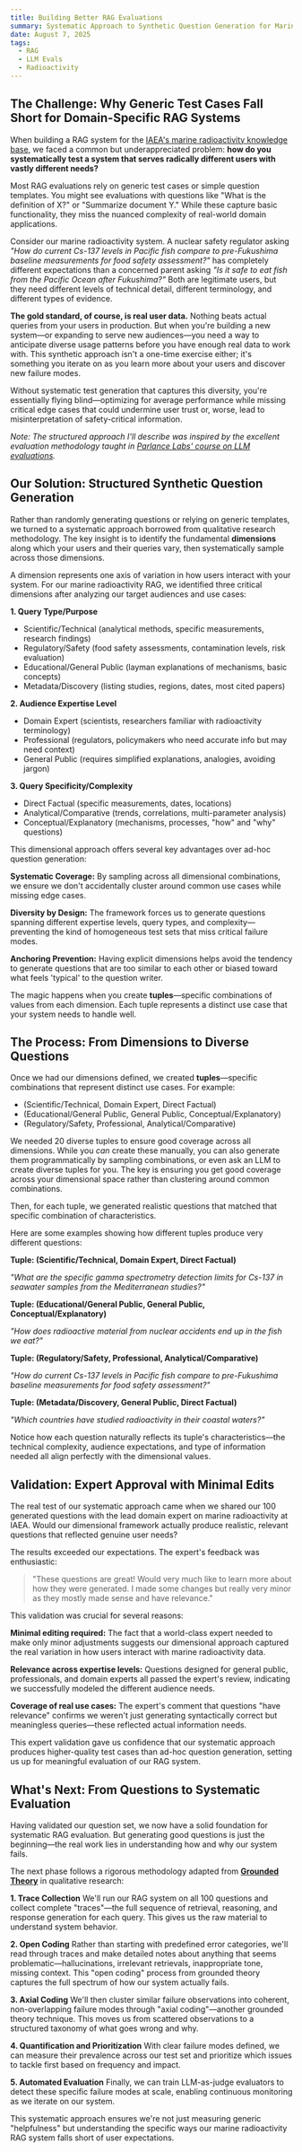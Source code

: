 ```yaml
---
title: Building Better RAG Evaluations
summary: Systematic Approach to Synthetic Question Generation for Marine Radioactivity Research
date: August 7, 2025
tags:
  - RAG
  - LLM Evals
  - Radioactivity
---
```


## The Challenge: Why Generic Test Cases Fall Short for Domain-Specific RAG Systems
When building a RAG system for the [IAEA's marine radioactivity knowledge base](https://marise-dev-app.pla.sh), we faced a common but underappreciated problem: **how do you systematically test a system that serves radically different users with vastly different needs?**

Most RAG evaluations rely on generic test cases or simple question templates. You might see evaluations with questions like "What is the definition of X?" or "Summarize document Y." While these capture basic functionality, they miss the nuanced complexity of real-world domain applications.

Consider our marine radioactivity system. A nuclear safety regulator asking *"How do current Cs-137 levels in Pacific fish compare to pre-Fukushima baseline measurements for food safety assessment?"* has completely different expectations than a concerned parent asking *"Is it safe to eat fish from the Pacific Ocean after Fukushima?"* Both are legitimate users, but they need different levels of technical detail, different terminology, and different types of evidence.

**The gold standard, of course, is real user data.** Nothing beats actual queries from your users in production. But when you're building a new system—or expanding to serve new audiences—you need a way to anticipate diverse usage patterns before you have enough real data to work with. This synthetic approach isn't a one-time exercise either; it's something you iterate on as you learn more about your users and discover new failure modes.

Without systematic test generation that captures this diversity, you're essentially flying blind—optimizing for average performance while missing critical edge cases that could undermine user trust or, worse, lead to misinterpretation of safety-critical information.

*Note: The structured approach I'll describe was inspired by the excellent evaluation methodology taught in [Parlance Labs' course on LLM evaluations](https://maven.com/parlance-labs/evals).*

## Our Solution: Structured Synthetic Question Generation

Rather than randomly generating questions or relying on generic templates, we turned to a systematic approach borrowed from qualitative research methodology. The key insight is to identify the fundamental **dimensions** along which your users and their queries vary, then systematically sample across those dimensions.

A dimension represents one axis of variation in how users interact with your system. For our marine radioactivity RAG, we identified three critical dimensions after analyzing our target audiences and use cases:

**1. Query Type/Purpose**
- Scientific/Technical (analytical methods, specific measurements, research findings)
- Regulatory/Safety (food safety assessments, contamination levels, risk evaluation)  
- Educational/General Public (layman explanations of mechanisms, basic concepts)
- Metadata/Discovery (listing studies, regions, dates, most cited papers)

**2. Audience Expertise Level**
- Domain Expert (scientists, researchers familiar with radioactivity terminology)
- Professional (regulators, policymakers who need accurate info but may need context)
- General Public (requires simplified explanations, analogies, avoiding jargon)

**3. Query Specificity/Complexity**
- Direct Factual (specific measurements, dates, locations)
- Analytical/Comparative (trends, correlations, multi-parameter analysis)
- Conceptual/Explanatory (mechanisms, processes, "how" and "why" questions)

This dimensional approach offers several key advantages over ad-hoc question generation:

**Systematic Coverage:** By sampling across all dimensional combinations, we ensure we don't accidentally cluster around common use cases while missing edge cases.

**Diversity by Design:** The framework forces us to generate questions spanning different expertise levels, query types, and complexity—preventing the kind of homogeneous test sets that miss critical failure modes.

**Anchoring Prevention:** Having explicit dimensions helps avoid the tendency to generate questions that are too similar to each other or biased toward what feels 'typical' to the question writer.

The magic happens when you create **tuples**—specific combinations of values from each dimension. Each tuple represents a distinct use case that your system needs to handle well.

## The Process: From Dimensions to Diverse Questions

Once we had our dimensions defined, we created **tuples**—specific combinations that represent distinct use cases. For example:

- (Scientific/Technical, Domain Expert, Direct Factual)
- (Educational/General Public, General Public, Conceptual/Explanatory)  
- (Regulatory/Safety, Professional, Analytical/Comparative)

We needed 20 diverse tuples to ensure good coverage across all dimensions. While you *can* create these manually, you can also generate them programmatically by sampling combinations, or even ask an LLM to create diverse tuples for you. The key is ensuring you get good coverage across your dimensional space rather than clustering around common combinations.

Then, for each tuple, we generated realistic questions that matched that specific combination of characteristics.

Here are some examples showing how different tuples produce very different questions:

**Tuple: (Scientific/Technical, Domain Expert, Direct Factual)**

*"What are the specific gamma spectrometry detection limits for Cs-137 in seawater samples from the Mediterranean studies?"*

**Tuple: (Educational/General Public, General Public, Conceptual/Explanatory)**

*"How does radioactive material from nuclear accidents end up in the fish we eat?"*

**Tuple: (Regulatory/Safety, Professional, Analytical/Comparative)**

*"How do current Cs-137 levels in Pacific fish compare to pre-Fukushima baseline measurements for food safety assessment?"*

**Tuple: (Metadata/Discovery, General Public, Direct Factual)**

*"Which countries have studied radioactivity in their coastal waters?"*

Notice how each question naturally reflects its tuple's characteristics—the technical complexity, audience expectations, and type of information needed all align perfectly with the dimensional values.

## Validation: Expert Approval with Minimal Edits

The real test of our systematic approach came when we shared our 100 generated questions with the lead domain expert on marine radioactivity at IAEA. Would our dimensional framework actually produce realistic, relevant questions that reflected genuine user needs?

The results exceeded our expectations. The expert's feedback was enthusiastic: 
> "These questions are great! Would very much like to learn more about how they were generated. I made some changes but really very minor as they mostly made sense and have relevance."

This validation was crucial for several reasons:

**Minimal editing required:** The fact that a world-class expert needed to make only minor adjustments suggests our dimensional approach captured the real variation in how users interact with marine radioactivity data.

**Relevance across expertise levels:** Questions designed for general public, professionals, and domain experts all passed the expert's review, indicating we successfully modeled the different audience needs.

**Coverage of real use cases:** The expert's comment that questions "have relevance" confirms we weren't just generating syntactically correct but meaningless queries—these reflected actual information needs.

This expert validation gave us confidence that our systematic approach produces higher-quality test cases than ad-hoc question generation, setting us up for meaningful evaluation of our RAG system.

## What's Next: From Questions to Systematic Evaluation

Having validated our question set, we now have a solid foundation for systematic RAG evaluation. But generating good questions is just the beginning—the real work lies in understanding how and why our system fails.

The next phase follows a rigorous methodology adapted from [**Grounded Theory**](https://www.wikiwand.com/en/articles/Grounded_theory) in qualitative research:

**1. Trace Collection**
We'll run our RAG system on all 100 questions and collect complete "traces"—the full sequence of retrieval, reasoning, and response generation for each query. This gives us the raw material to understand system behavior.

**2. Open Coding**
Rather than starting with predefined error categories, we'll read through traces and make detailed notes about anything that seems problematic—hallucinations, irrelevant retrievals, inappropriate tone, missing context. This "open coding" process from grounded theory captures the full spectrum of how our system actually fails.

**3. Axial Coding** 
We'll then cluster similar failure observations into coherent, non-overlapping failure modes through "axial coding"—another grounded theory technique. This moves us from scattered observations to a structured taxonomy of what goes wrong and why.

**4. Quantification and Prioritization**
With clear failure modes defined, we can measure their prevalence across our test set and prioritize which issues to tackle first based on frequency and impact.

**5. Automated Evaluation**
Finally, we can train LLM-as-judge evaluators to detect these specific failure modes at scale, enabling continuous monitoring as we iterate on our system.

This systematic approach ensures we're not just measuring generic "helpfulness" but understanding the specific ways our marine radioactivity RAG system falls short of user expectations.